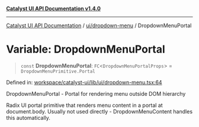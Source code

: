 [**Catalyst UI API Documentation v1.4.0**](../../../README.md)

---

[Catalyst UI API Documentation](../../../README.md) / [ui/dropdown-menu](../README.md) / DropdownMenuPortal

# Variable: DropdownMenuPortal

> `const` **DropdownMenuPortal**: `FC`\<`DropdownMenuPortalProps`\> = `DropdownMenuPrimitive.Portal`

Defined in: [workspace/catalyst-ui/lib/ui/dropdown-menu.tsx:64](https://github.com/TheBranchDriftCatalyst/catalyst-ui/blob/main/lib/ui/dropdown-menu.tsx#L64)

DropdownMenuPortal - Portal for rendering menu outside DOM hierarchy

Radix UI portal primitive that renders menu content in a portal at document.body.
Usually not used directly - DropdownMenuContent handles this automatically.
